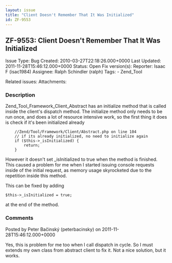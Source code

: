 ```yaml
---
layout: issue
title: "Client Doesn't Remember That It Was Initialized"
id: ZF-9553
---
```


ZF-9553: Client Doesn't Remember That It Was Initialized
--------------------------------------------------------

 Issue Type: Bug Created: 2010-03-27T22:18:26.000+0000 Last Updated: 2011-11-28T15:46:12.000+0000 Status: Open Fix version(s): 
 Reporter:  Isaac F (isac1984)  Assignee:  Ralph Schindler (ralph)  Tags: - Zend\_Tool
 
 Related issues: 
 Attachments: 
### Description

Zend\_Tool\_Framework\_Client\_Abstract has an initialize method that is called inside the client's dispatch method. The initialize method only needs to be run once, and does a lot of resource intensive work, so the first thing it does is check if it's been initialized already

 
        //Zend/Tool/Framework/Client/Abstract.php on line 104
        // if its already initialized, no need to initialize again
        if ($this->_isInitialized) {
            return;
        }


However it doesn't set \_isInitialized to true when the method is finished. This caused a problem for me when I started issuing console requests inside of the initial request, as memory usage skyrocketed due to the repetition inside this method.

This can be fixed by adding

 
    $this->_isInitialized = true;


at the end of the method.

 

 

### Comments

Posted by Peter Bačinský (peterbacinsky) on 2011-11-28T15:46:12.000+0000

Yes, this is problem for me too when I call dispatch in cycle. So I must extends my own class from abstract client to fix it. Not a nice solution, but it works.

 

 